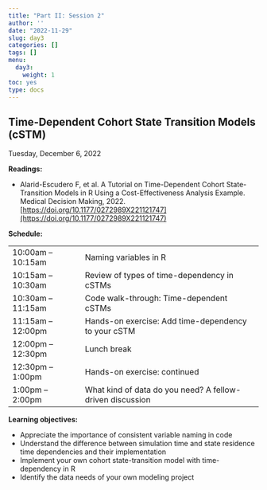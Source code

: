 ```yaml
---
title: "Part II: Session 2"
author: ''
date: "2022-11-29"
slug: day3
categories: []
tags: []
menu:
  day3:
    weight: 1
toc: yes
type: docs
---
```


## Time-Dependent Cohort State Transition Models (cSTM)

Tuesday, December 6, 2022

**Readings:**

-	Alarid-Escudero F, et al. A Tutorial on Time-Dependent Cohort State-Transition Models in R Using a Cost-Effectiveness Analysis Example. Medical Decision Making, 2022. [https://doi.org/10.1177/0272989X221121747](https://doi.org/10.1177/0272989X221121747)


**Schedule:**

|                            |            |
|---------------|:-----------------------------------------|
| 10:00am – 10:15am   | Naming variables in R |
| 10:15am – 10:30am  | Review of types of time-dependency in cSTMs | 
| 10:30am – 11:15am | Code walk-through: Time-dependent cSTMs |
| 11:15am – 12:00pm | Hands-on exercise: Add time-dependency to your cSTM | 
| 12:00pm – 12:30pm  | Lunch break | 
| 12:30pm – 1:00pm | Hands-on exercise: continued |
| 1:00pm –  2:00pm | What kind of data do you need? A fellow-driven discussion |


**Learning objectives:**

-	Appreciate the importance of consistent variable naming in code
-	Understand the difference between simulation time and state residence time dependencies and their implementation
-	Implement your own cohort state-transition model with time-dependency in R
-	Identify the data needs of your own modeling project

